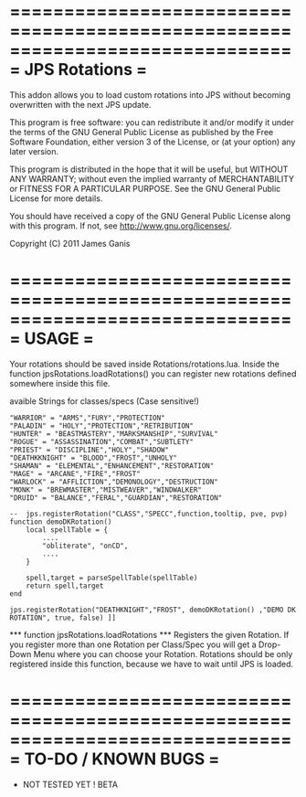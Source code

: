 ==============================================================================
= JPS Rotations =
==============================================================================

This addon allows you to load custom rotations into JPS without becoming overwritten with the next JPS update.

This program is free software: you can redistribute it and/or modify
it under the terms of the GNU General Public License as published by
the Free Software Foundation, either version 3 of the License, or
(at your option) any later version.

This program is distributed in the hope that it will be useful,
but WITHOUT ANY WARRANTY; without even the implied warranty of
MERCHANTABILITY or FITNESS FOR A PARTICULAR PURPOSE.  See the
GNU General Public License for more details.

You should have received a copy of the GNU General Public License
along with this program.  If not, see <http://www.gnu.org/licenses/>.

Copyright (C) 2011 James Ganis

==============================================================================
= USAGE                                                                      =
==============================================================================

Your rotations should be saved inside Rotations/rotations.lua.
Inside the function jpsRotations.loadRotations() you can register new rotations defined somewhere inside this file.

avaible Strings for classes/specs (Case sensitive!) 

	"WARRIOR" = "ARMS","FURY","PROTECTION"
	"PALADIN" = "HOLY","PROTECTION","RETRIBUTION"
	"HUNTER" = "BEASTMASTERY","MARKSMANSHIP","SURVIVAL"
	"ROGUE" = "ASSASSINATION","COMBAT","SUBTLETY"
	"PRIEST" = "DISCIPLINE","HOLY","SHADOW"
	"DEATHKKNIGHT" = "BLOOD","FROST","UNHOLY"
	"SHAMAN" = "ELEMENTAL","ENHANCEMENT","RESTORATION"
	"MAGE" = "ARCANE","FIRE","FROST"
	"WARLOCK" = "AFFLICTION","DEMONOLOGY","DESTRUCTION"
	"MONK" = "BREWMASTER","MISTWEAVER","WINDWALKER"
	"DRUID" = "BALANCE","FERAL","GUARDIAN","RESTORATION"

	--  jps.registerRotation("CLASS","SPECC",function,tooltip, pve, pvp)	
	function demoDKRotation()
		local spellTable = {
			....
			"obliterate", "onCD",
			....
		}
		
		spell,target = parseSpellTable(spellTable)
		return spell,target
	end
	
	jps.registerRotation("DEATHKNIGHT","FROST", demoDKRotation() ,"DEMO DK ROTATION", true, false) ]]

*** function jpsRotations.loadRotations ***
Registers the given Rotation. If you register more than one Rotation per Class/Spec you will get a Drop-Down Menu where you can
choose your Rotation. Rotations should be only registered inside this function, because we have to wait until JPS is loaded.


==============================================================================
= TO-DO / KNOWN BUGS                                                         =
==============================================================================

* NOT TESTED YET ! BETA

